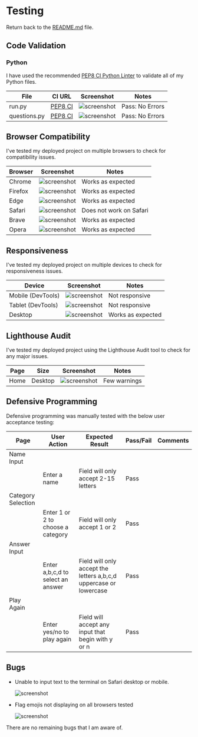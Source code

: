 # Testing

Return back to the [README.md](README.md) file.

## Code Validation

### Python

I have used the recommended [PEP8 CI Python Linter](https://pep8ci.herokuapp.com) to validate all of my Python files.

| File | CI URL | Screenshot | Notes |
| --- | --- | --- | --- |
| run.py | [PEP8 CI](https://pep8ci.herokuapp.com/https://raw.githubusercontent.com/JamesH003/brain-box/main/run.py) | ![screenshot](documentation/testing/linter-testing-run.png) | Pass: No Errors |
| questions.py | [PEP8 CI](https://pep8ci.herokuapp.com/https://raw.githubusercontent.com/JamesH003/brain-box/main/questions.py) | ![screenshot](documentation/testing/linter-testing-questions.png) | Pass: No Errors |

## Browser Compatibility

I've tested my deployed project on multiple browsers to check for compatibility issues.

| Browser | Screenshot | Notes |
| --- | --- | --- |
| Chrome | ![screenshot](documentation/testing/chrome-testing.png) | Works as expected |
| Firefox | ![screenshot](documentation/testing/firefox-testing.png) | Works as expected |
| Edge | ![screenshot](documentation/testing/edge-testing.png) | Works as expected |
| Safari | ![screenshot](documentation/testing/safari-testing.png) | Does not work on Safari |
| Brave | ![screenshot](documentation/testing/brave-testing.png) | Works as expected |
| Opera | ![screenshot](documentation/testing/opera-testing.png) | Works as expected |

## Responsiveness

I've tested my deployed project on multiple devices to check for responsiveness issues.

| Device | Screenshot | Notes |
| --- | --- | --- |
| Mobile (DevTools) | ![screenshot](documentation/testing/iphone-responsiveness.png) | Not responsive |
| Tablet (DevTools) | ![screenshot](documentation/testing/ipad-responsiveness.png) | Not responsive |
| Desktop | ![screenshot](documentation/testing/desktop-responsiveness.png) | Works as expected |

## Lighthouse Audit

I've tested my deployed project using the Lighthouse Audit tool to check for any major issues.

| Page | Size | Screenshot | Notes |
| --- | --- | --- | --- |
| Home | Desktop | ![screenshot](documentation/testing/lighthouse-testing.png) | Few warnings |

## Defensive Programming

Defensive programming was manually tested with the below user acceptance testing:

| Page | User Action | Expected Result | Pass/Fail | Comments |
| --- | --- | --- | --- | --- |
| Name Input | | | | |
| | Enter a name | Field will only accept 2-15 letters | Pass | |
| Category Selection | | | | |
| | Enter 1 or 2 to choose a category | Field will only accept 1 or 2 | Pass | |
| Answer Input | | | | |
| | Enter a,b,c,d to select an answer | Field will only accept the letters a,b,c,d uppercase or lowercase | Pass | |
| Play Again | | | | |
| | Enter yes/no to play again | Field will accept any input that begin with y or n | Pass | |


## Bugs

- Unable to input text to the terminal on Safari desktop or mobile.

    ![screenshot](documentation/testing/safari-testing.png)

- Flag emojis not displaying on all browsers tested

    ![screenshot](documentation/testing/flags-bug.png)


There are no remaining bugs that I am aware of.
